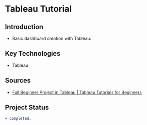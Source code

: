 # Tableau Tutorial

## Introduction

- Basic dashboard creation with Tableau.

## Key Technologies

- Tableau

## Sources

- [Full Beginner Project in Tableau | Tableau Tutorials for Beginners](https://youtu.be/zOR0-nygfDE)

## Project Status

```diff
+ Completed.
```
